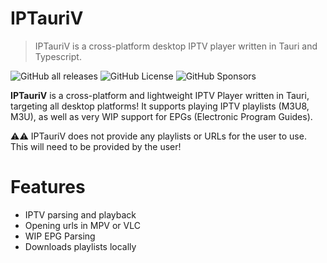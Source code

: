 # IPTauriV

> IPTauriV is a cross-platform desktop IPTV player written in Tauri and Typescript.

![GitHub all releases](https://img.shields.io/github/downloads/wearrrrr/IPTauriV/total) ![GitHub License](https://img.shields.io/github/license/wearrrrr/IPTauriV) ![GitHub Sponsors](https://img.shields.io/github/sponsors/wearrrrr)

**IPTauriV** is a cross-platform and lightweight IPTV Player written in Tauri, targeting all desktop platforms! It supports playing IPTV playlists (M3U8, M3U), as well as very WIP support for EPGs (Electronic Program Guides). 

⚠️⚠️ IPTauriV does not provide any playlists or URLs for the user to use. This will need to be provided by the user!


# Features

- IPTV parsing and playback
- Opening urls in MPV or VLC
- WIP EPG Parsing
- Downloads playlists locally